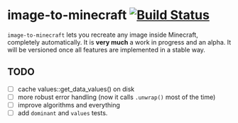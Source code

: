 # image-to-minecraft [![Build Status](https://travis-ci.org/bvanrijn/image-to-mc.svg?branch=master)](https://travis-ci.org/bvanrijn/image-to-mc)

`image-to-minecraft` lets you recreate any image inside Minecraft, completely automatically.
It is **very much** a work in progress and an alpha. It will be versioned once all features are implemented in a stable way.

## TODO

- [ ] cache values::get_data_values() on disk
- [ ] more robust error handling (now it calls `.unwrap()` most of the time)
- [ ] improve algorithms and everything
- [ ] add `dominant` and `values` tests.